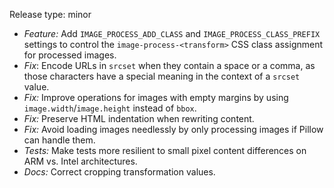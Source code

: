Release type: minor

* *Feature:* Add `IMAGE_PROCESS_ADD_CLASS` and `IMAGE_PROCESS_CLASS_PREFIX` settings to control
the `image-process-<transform>` CSS class assignment for processed images.
* *Fix*: Encode URLs in `srcset` when they contain a space or a comma, as those characters have a special meaning in the context of a `srcset` value.
* *Fix:* Improve operations for images with empty margins by using `image.width`/`image.height` instead of `bbox`.
* *Fix:* Preserve HTML indentation when rewriting content.
* *Fix:* Avoid loading images needlessly by only processing images if Pillow can handle them.
* *Tests:* Make tests more resilient to small pixel content differences on ARM vs. Intel architectures.
* *Docs:* Correct cropping transformation values.
